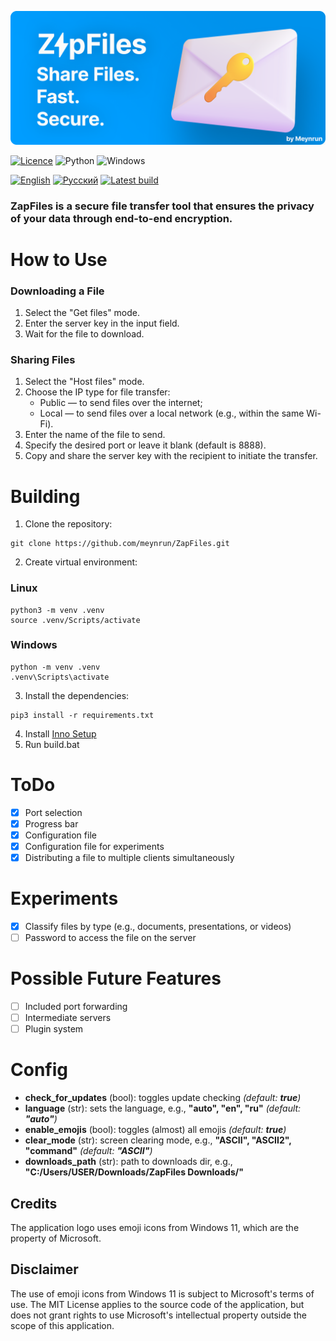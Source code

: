 ![ZapFiles](./assets/ZapFiles-banner.png)

[![Licence](https://img.shields.io/github/license/Ileriayo/markdown-badges?style=for-the-badge)](./LICENSE)
![Python](https://img.shields.io/badge/python-3670A0?style=for-the-badge&logo=python&logoColor=ffdd54)
![Windows](https://img.shields.io/badge/Windows-0078D6?style=for-the-badge&logo=windows&logoColor=white)

[![English](https://img.shields.io/badge/English-0078D4?style=for-the-badge&logo=download&logoColor=white)](./README.md)
[![Русский](https://img.shields.io/badge/Русский-D52B1E?style=for-the-badge&logo=download&logoColor=white)](./README-ru.md)
[![Latest build](https://img.shields.io/badge/Download%20latest-66CC00?style=for-the-badge&logo=download&logoColor=white)](https://github.com/meynrun/ZapFiles/releases/latest/download/Setup-x64.exe)

### **ZapFiles** is a secure file transfer tool that ensures the privacy of your data through end-to-end encryption.

# How to Use
### Downloading a File
1. Select the "Get files" mode.
2. Enter the server key in the input field.
3. Wait for the file to download.

### Sharing Files
1. Select the "Host files" mode.
2. Choose the IP type for file transfer:
   - Public — to send files over the internet;
   - Local — to send files over a local network (e.g., within the same Wi-Fi).
3. Enter the name of the file to send.
4. Specify the desired port or leave it blank (default is 8888).
5. Copy and share the server key with the recipient to initiate the transfer.

# Building
1. Clone the repository:
```shell
git clone https://github.com/meynrun/ZapFiles.git
```
2. Create virtual environment:
### Linux
```shell
python3 -m venv .venv
source .venv/Scripts/activate
```
### Windows
```shell
python -m venv .venv
.venv\Scripts\activate
```
3. Install the dependencies:
```shell
pip3 install -r requirements.txt
```
4. Install [Inno Setup](https://jrsoftware.org/download.php/is.exe)
5. Run build.bat

# ToDo
- [x] Port selection
- [x] Progress bar
- [x] Configuration file
- [x] Configuration file for experiments
- [x] Distributing a file to multiple clients simultaneously

# Experiments
- [x] Classify files by type (e.g., documents, presentations, or videos)
- [ ] Password to access the file on the server

# Possible Future Features
- [ ] Included port forwarding
- [ ] Intermediate servers
- [ ] Plugin system

# Config
- **check_for_updates** (bool): toggles update checking _(default: **true**)_
- **language** (str): sets the language, e.g., **"auto", "en", "ru"** _(default: **"auto"**)_
- **enable_emojis** (bool): toggles (almost) all emojis _(default: **true**)_
- **clear_mode** (str): screen clearing mode, e.g., **"ASCII", "ASCII2", "command"** _(default: **"ASCII"**)_
- **downloads_path** (str): path to downloads dir, e.g., **"C:/Users/USER/Downloads/ZapFiles Downloads/"**

## Credits
The application logo uses emoji icons from Windows 11, which are the property of Microsoft.
## Disclaimer
The use of emoji icons from Windows 11 is subject to Microsoft's terms of use. The MIT License applies to the source code of the application, but does not grant rights to use Microsoft's intellectual property outside the scope of this application.
